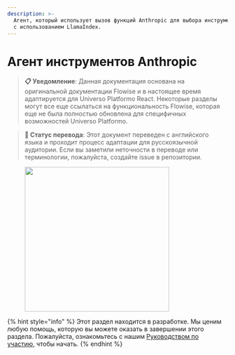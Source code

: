 ```yaml
---
description: >-
  Агент, который использует вызов функций Anthropic для выбора инструментов и аргументов для вызова
  с использованием LlamaIndex.
---
```


# Агент инструментов Anthropic

> **📋 Уведомление**: Данная документация основана на оригинальной документации Flowise и в настоящее время адаптируется для Universo Platformo React. Некоторые разделы могут все еще ссылаться на функциональность Flowise, которая еще не была полностью обновлена для специфичных возможностей Universo Platformo.

> **🔄 Статус перевода**: Этот документ переведен с английского языка и проходит процесс адаптации для русскоязычной аудитории. Если вы заметили неточности в переводе или терминологии, пожалуйста, создайте issue в репозитории.

<figure><img src="../../../.gitbook/assets/image (33).png" alt="" width="330"><figcaption></figcaption></figure>

{% hint style="info" %}
Этот раздел находится в разработке. Мы ценим любую помощь, которую вы можете оказать в завершении этого раздела. Пожалуйста, ознакомьтесь с нашим [Руководством по участию](broken-reference), чтобы начать.
{% endhint %}

